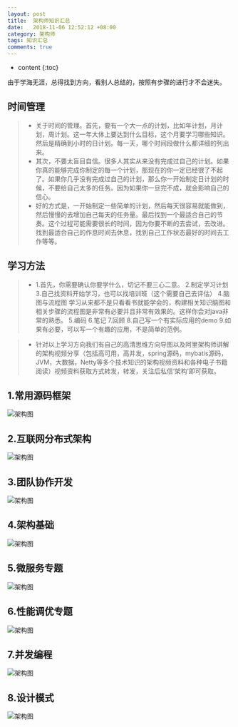 ```yaml
---
layout: post
title:  架构师知识汇总
date:   2018-11-06 12:52:12 +08:00
category: 架构师
tags: 知识汇总
comments: true
---
```


* content
{:toc}

由于学海无涯，总得找到方向，看别人总结的，按照有步骤的进行才不会迷失。





## 时间管理

>* 关于时间的管理。首先，要有一个大一点的计划，比如年计划，月计划，周计划。这一年大体上要达到什么目标，这个月要学习哪些知识。然后是精确到小时的日计划。每一天，哪个时间段做什么都详细的列出来。
>* 其次，不要太盲目自信。很多人其实从来没有完成过自己的计划。如果你真的能够完成你制定的每一个计划，那现在的你一定已经很了不起了。如果你几乎没有完成过自己的计划，那么你一开始制定日计划的时候，不要给自己太多的任务。因为如果你一旦完不成，就会影响自己的信心。
>* 好的方式是，一开始制定一些简单的计划，然后每天很容易就能做到，然后慢慢的去增加自己每天的任务量。最后找到一个最适合自己的节奏。这个过程可能需要很长的时间，因为你要不断的去尝试，去改进。找到最适合自己的作息时间去休息，找到自己工作状态最好的时间去工作等等。


## 学习方法

>* 1.首先，你需要确认你要学什么，切记不要三心二意。
2.制定学习计划
3.自己找资料开始学习，也可以找培训班（这个需要自己去评估）
4.脑图与流程图 学习从来都不是只看看书就能学会的，构建相关知识脑图和相关步骤的流程图是非常有必要并且非常有效果的。这样你会对java非常的熟悉。
5.编码
6.笔记
7.回顾
8.自己写一个有实际应用的demo
9.如果有必要，可以写一个有趣的应用，不是简单的范例。

>* 针对以上学习方向我们有自己的高清思维方向导图以及阿里架构师讲解的架构视频分享（包括高可用，高并发，spring源码，mybatis源码，JVM，大数据，Netty等多个技术知识的架构视频资料和各种电子书籍阅读）视频资料获取方式转发，转发，关注后私信‘架构’即可获取。


## 1.常用源码框架

![架构图](https://raw.githubusercontent.com/qiuyadongsite/qiuyadongsite.github.io/master/_posts/images/constror-1.jpg)

## 2.互联网分布式架构

![架构图](https://raw.githubusercontent.com/qiuyadongsite/qiuyadongsite.github.io/master/_posts/images/constror-2.jpg)

## 3.团队协作开发

![架构图](https://raw.githubusercontent.com/qiuyadongsite/qiuyadongsite.github.io/master/_posts/images/constror-3.jpg)

## 4.架构基础

![架构图](https://raw.githubusercontent.com/qiuyadongsite/qiuyadongsite.github.io/master/_posts/images/constror-4.jpg)

## 5.微服务专题

![架构图](https://raw.githubusercontent.com/qiuyadongsite/qiuyadongsite.github.io/master/_posts/images/constror-5.jpg)

## 6.性能调优专题

![架构图](https://raw.githubusercontent.com/qiuyadongsite/qiuyadongsite.github.io/master/_posts/images/constror-6.jpg)

## 7.并发编程

![架构图](https://raw.githubusercontent.com/qiuyadongsite/qiuyadongsite.github.io/master/_posts/images/constror-7.jpg)

## 8.设计模式

![架构图](https://raw.githubusercontent.com/qiuyadongsite/qiuyadongsite.github.io/master/_posts/images/constror-8.jpg)
